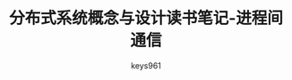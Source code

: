 ---
layout: post
title: "分布式系统概念与设计读书笔记-进程间通信"
author: "keys961"
comments: true
typora-root-url: ./
---